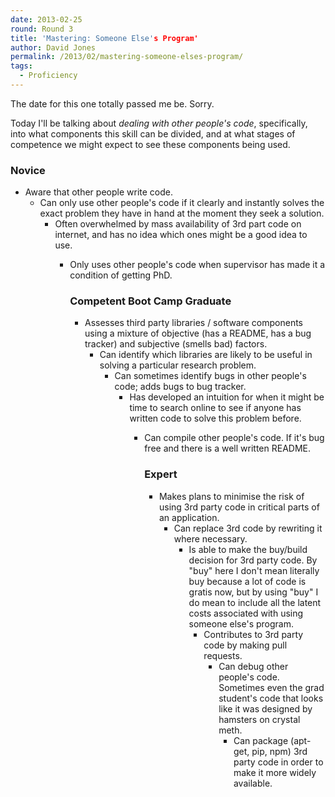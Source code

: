 ```yaml
---
date: 2013-02-25
round: Round 3
title: 'Mastering: Someone Else's Program'
author: David Jones
permalink: /2013/02/mastering-someone-elses-program/
tags:
  - Proficiency
---
```

The date for this one totally passed me be. Sorry.

Today I'll be talking about *dealing with other people's code*, specifically, into what components this skill can be divided, and at what stages of competence we might expect to see these components being used.

### Novice

*   Aware that other people write code. 
    *   Can only use other people's code if it clearly and instantly solves the exact problem they have in hand at the moment they seek a solution. 
        *   Often overwhelmed by mass availability of 3rd part code on internet, and has no idea which ones might be a good idea to use. 
            *   Only uses other people's code when supervisor has made it a condition of getting PhD.  
                ### Competent Boot Camp Graduate
                
                *   Assesses third party libraries / software components using a mixture of objective (has a README, has a bug tracker) and subjective (smells bad) factors. 
                    *   Can identify which libraries are likely to be useful in solving a particular research problem. 
                        *   Can sometimes identify bugs in other people's code; adds bugs to bug tracker. 
                            *   Has developed an intuition for when it might be time to search online to see if anyone has written code to solve this problem before. 
                                *   Can compile other people's code. If it's bug free and there is a well written README.  
                                    ### Expert
                                    
                                    *   Makes plans to minimise the risk of using 3rd party code in critical parts of an application. 
                                        *   Can replace 3rd code by rewriting it where necessary. 
                                            *   Is able to make the buy/build decision for 3rd party code. By "buy" here I don't mean literally buy because a lot of code is gratis now, but by using "buy" I do mean to include all the latent costs associated with using someone else's program. 
                                                *   Contributes to 3rd party code by making pull requests. 
                                                    *   Can debug other people's code. Sometimes even the grad student's code that looks like it was designed by hamsters on crystal meth. 
                                                        *   Can package (apt-get, pip, npm) 3rd party code in order to make it more widely available.
